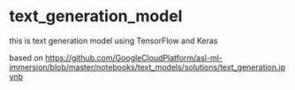 # text_generation_model
this is text generation model using TensorFlow and Keras

based on https://github.com/GoogleCloudPlatform/asl-ml-immersion/blob/master/notebooks/text_models/solutions/text_generation.ipynb
